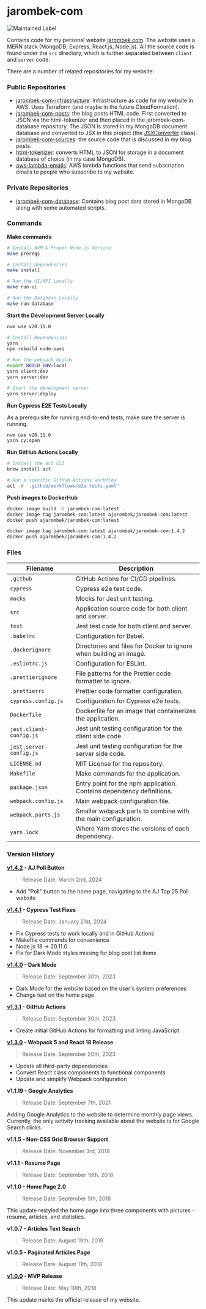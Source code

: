 # jarombek-com

![Maintained Label](https://img.shields.io/badge/Maintained-Yes-brightgreen?style=for-the-badge)

Contains code for my personal website [jarombek.com](https://jarombek.com).  The website uses a MERN 
stack (MongoDB, Express, React.js, Node.js).  All the source code is found under the `src` 
directory, which is further separated between `client` and `server` code.

There are a number of related repositories for my website:

### Public Repositories

- [jarombek-com-infrastructure](https://github.com/AJarombek/jarombek-com-infrastructure): Infrastructure
as code for my website in AWS.  Uses Terraform (and maybe in the future CloudFormation).
- [jarombek-com-posts](https://github.com/AJarombek/jarombek-com-posts): the blog posts HTML code.  First 
converted to JSON via the html-tokenizer and then placed in the jarombek-com-database repository.  The 
JSON is stored in my MongoDB document database and converted to JSX in this project (the
[JSXConverter](https://github.com/AJarombek/jarombek-com/blob/master/src/client/JSXConverter.js) class).
- [jarombek-com-sources](https://github.com/AJarombek/jarombek-com-sources): the source code that is 
discussed in my blog posts.
- [html-tokenizer](https://github.com/AJarombek/html-tokenizer): converts HTML to JSON for storage in 
a document database of choice (in my case MongoDB).
- [aws-lambda-emails](https://github.com/AJarombek/aws-lambda-emails): AWS lambda functions that
send subscription emails to people who subscribe to my website.

### Private Repositories

- [jarombek-com-database](https://github.com/AJarombek/jarombek-com-database): Contains blog post data 
stored in MongoDB along with some automated scripts.

### Commands

**Make commands**

```bash
# Install NVM & Proper Node.js Version
make prereqs

# Install Dependencies
make install

# Run the UI/API Locally
make run-ui

# Run the Database Locally
make run-database
```

**Start the Development Server Locally**

```bash
nvm use v20.11.0

# Install Dependencies
yarn
npm rebuild node-sass

# Run the webpack builds
export BUILD_ENV=local
yarn client:dev
yarn server:dev

# Start the development server
yarn server:deploy
```

**Run Cypress E2E Tests Locally**

As a prerequisite for running end-to-end tests, make sure the server is running.

```bash
nvm use v20.11.0
yarn cy:open
```

**Run GitHub Actions Locally**

```bash
# Install the act CLI
brew install act

# Run a specific GitHub Actions workflow
act -W '.github/workflows/e2e-tests.yaml'
```

**Push images to DockerHub**

```bash
docker image build -t jarombek-com:latest .
docker image tag jarombek-com:latest ajarombek/jarombek-com:latest
docker push ajarombek/jarombek-com:latest

docker image tag jarombek-com:latest ajarombek/jarombek-com:1.4.2
docker push ajarombek/jarombek-com:1.4.2
```

### Files

| Filename                | Description                                                            |
|-------------------------|------------------------------------------------------------------------|
| `.github`               | GitHub Actions for CI/CD pipelines.                                    |
| `cypress`               | Cypress e2e test code.                                                 |
| `mocks`                 | Mocks for Jest unit testing.                                           |
| `src`                   | Application source code for both client and server.                    |
| `test`                  | Jest test code for both client and server.                             |
| `.babelrc`              | Configuration for Babel.                                               |
| `.dockerignore`         | Directories and files for Docker to ignore when building an image.     |
| `.eslintrc.js`          | Configuration for ESLint.                                              |
| `.prettierignore`       | File patterns for the Prettier code formatter to ignore.               |
| `.prettierrc`           | Prettier code formatter configuration.                                 |
| `cypress.config.js`     | Configuration for Cypress e2e tests.                                   |
| `Dockerfile`            | Dockerfile for an image that containerizes the application.            |
| `jest.client-config.js` | Jest unit testing configuration for the client side code.              |
| `jest.server-config.js` | Jest unit testing configuration for the server side code.              |
| `LICENSE.md`            | MIT License for the repository.                                        |
| `Makefile`              | Make commands for the application.                                     |
| `package.json`          | Entry point for the npm application.  Contains dependency definitions. |
| `webpack.config.js`     | Main webpack configuration file.                                       |
| `webpack.parts.js`      | Smaller webpack parts to combine with the main configuration.          |
| `yarn.lock`             | Where Yarn stores the versions of each dependency.                     |

### Version History

**[v1.4.2](https://github.com/AJarombek/jarombek-com/tree/v1.4.2) - AJ Poll Button**

> Release Date: March 2nd, 2024

* Add "Poll" button to the home page, navigating to the AJ Top 25 Poll website

**[v1.4.1](https://github.com/AJarombek/jarombek-com/tree/v1.4.1) - Cypress Test Fixes**

> Release Date: January 21st, 2024

* Fix Cypress tests to work locally and in GitHub Actions
* Makefile commands for convenience
* Node.js 18 -> 20.11.0
* Fix for Dark Mode styles missing for blog post list items

**[v1.4.0](https://github.com/AJarombek/jarombek-com/tree/v1.4.0) - Dark Mode**

> Release Date: September 30th, 2023

* Dark Mode for the website based on the user's system preferences
* Change text on the home page

**[v1.3.1](https://github.com/AJarombek/jarombek-com/tree/v1.3.1) - GitHub Actions**

> Release Date: September 30th, 2023

* Create initial GitHub Actions for formatting and linting JavaScript

**[v1.3.0](https://github.com/AJarombek/jarombek-com/tree/v1.3.0) - Webpack 5 and React 18 Release**

> Release Date: September 20th, 2023

* Update all third-party dependencies
* Convert React class components to functional components
* Update and simplify Webpack configuration

**v1.1.19 - Google Analytics**

> Release Date: September 7th, 2021

Adding Google Analytics to the website to determine monthly page views.  Currently, the only activity tracking 
available about the website is for Google Search clicks.

**v1.1.5 - Non-CSS Grid Browser Support**

> Release Date: November 3rd, 2018

**v1.1.1 - Resume Page**

> Release Date: September 16th, 2018

**v1.1.0 - Home Page 2.0**

> Release Date: September 5th, 2018

This update restyled the home page into three components with pictures - resume, articles, and statistics.

**v1.0.7 - Articles Text Search**

> Release Date: August 19th, 2018

**v1.0.5 - Paginated Articles Page**

> Release Date: August 11th, 2018

**[v1.0.0](https://github.com/AJarombek/jarombek-com/tree/v1.0.0) - MVP Release**

> Release Date: May 10th, 2018

This update marks the official release of my website.
